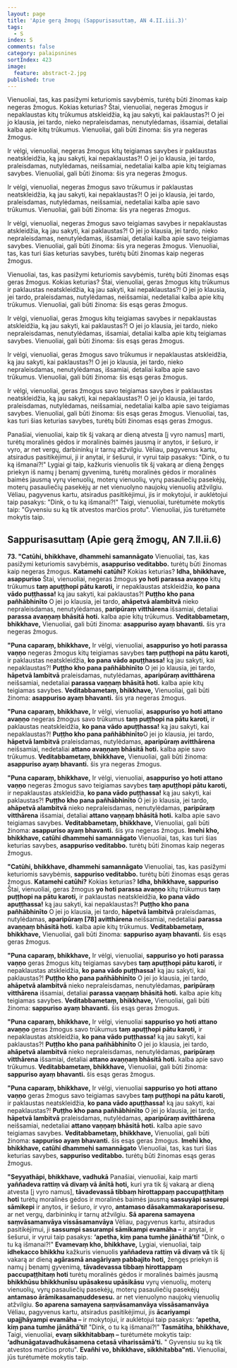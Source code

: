 ```yaml
---
layout: page
title: 'Apie gerą žmogų (Sappurisasuttaṃ, AN 4.II.iii.3)'
tags:
  - S
index: S
comments: false
category: palaipsnines
sortIndex: 423
image:
  feature: abstract-2.jpg
published: true
---
```

Vienuoliai, tas, kas pasižymi keturiomis savybėmis, turėtų būti žinomas kaip negeras žmogus. Kokias keturias? Štai, vienuoliai, negeras žmogus ir nepaklaustas kitų trūkumus atskleidžia, ką jau sakyti, kai paklaustas?! O jei jo klausia, jei tardo, nieko nepraleisdamas, nenutylėdamas, išsamiai, detaliai kalba apie kitų trūkumus. Vienuoliai, gali būti žinoma: šis yra negeras žmogus.

Ir vėlgi, vienuoliai, negeras žmogus kitų teigiamas savybes ir paklaustas neatskleidžia, ką jau sakyti, kai nepaklaustas?! O jei jo klausia, jei tardo, praleisdamas, nutylėdamas, neišsamiai, nedetaliai kalba apie kitų teigiamas savybes. Vienuoliai, gali būti žinoma: šis yra negeras žmogus.

Ir vėlgi, vienuoliai, negeras žmogus savo trūkumus ir paklaustas neatskleidžia, ką jau sakyti, kai nepaklaustas?! O jei jo klausia, jei tardo, praleisdamas, nutylėdamas, neišsamiai, nedetaliai kalba apie savo trūkumus. Vienuoliai, gali būti žinoma: šis yra negeras žmogus.  

Ir vėlgi, vienuoliai, negeras žmogus savo teigiamas savybes ir nepaklaustas atskleidžia, ką jau sakyti, kai paklaustas?! O jei jo klausia, jei tardo, nieko nepraleisdamas, nenutylėdamas, išsamiai, detaliai kalba apie savo teigiamas savybes. Vienuoliai, gali būti žinoma: šis yra negeras žmogus. Vienuoliai, tas, kas turi šias keturias savybes, turėtų būti žinomas kaip negeras žmogus.

Vienuoliai, tas, kas pasižymi keturiomis savybėmis, turėtų būti žinomas esąs geras žmogus. Kokias keturias? Štai, vienuoliai, geras žmogus kitų trūkumus ir paklaustas neatskleidžia, ką jau sakyti, kai nepaklaustas?! O jei jo klausia, jei tardo, praleisdamas, nutylėdamas, neišsamiai, nedetaliai kalba apie kitų trūkumus. Vienuoliai, gali būti žinoma: šis esąs geras žmogus.

Ir vėlgi, vienuoliai, geras žmogus kitų teigiamas savybes ir nepaklaustas atskleidžia, ką jau sakyti, kai paklaustas?! O jei jo klausia, jei tardo, nieko nepraleisdamas, nenutylėdamas, išsamiai, detaliai kalba apie kitų teigiamas savybes. Vienuoliai, gali būti žinoma: šis esąs geras žmogus.

Ir vėlgi, vienuoliai, geras žmogus savo trūkumus ir nepaklaustas atskleidžia, ką jau sakyti, kai paklaustas?! O jei jo klausia, jei tardo, nieko nepraleisdamas, nenutylėdamas, išsamiai, detaliai kalba apie savo trūkumus. Vienuoliai, gali būti žinoma: šis esąs geras žmogus.

Ir vėlgi, vienuoliai, geras žmogus savo teigiamas savybes ir paklaustas neatskleidžia, ką jau sakyti, kai nepaklaustas?! O jei jo klausia, jei tardo, praleisdamas, nutylėdamas, neišsamiai, nedetaliai kalba apie savo teigiamas savybes. Vienuoliai, gali būti žinoma: šis esąs geras žmogus. Vienuoliai, tas, kas turi šias keturias savybes, turėtų būti žinomas esąs geras žmogus.

Panašiai, vienuoliai, kaip tik šį vakarą ar dieną atvesta [į vyro namus] marti, turėtų moralinės gėdos ir moralinės baimės jausmą ir anytos, ir šešuro, ir vyro, ar net vergų, darbininkų ir tarnų atžvilgiu. Vėliau, pagyvenus kartu, atsiradus pasitikėjimui, ji ir anytai, ir šešurui, ir vyrui taip pasakys: "Dink, o tu ką išmanai?!" Lygiai gi taip, kažkuris vienuolis tik šį vakarą ar dieną žengęs priekyn iš namų į benamį gyvenimą, turėtų moralinės gėdos ir moralinės baimės jausmą vyrų vienuolių, moterų vienuolių, vyrų pasauliečių pasekėjų, moterų pasauliečių pasekėjų ar net vienuolyno naujokų vienuolių atžvilgiu. Vėliau, pagyvenus kartu, atsiradus pasitikėjimui, jis ir mokytojui, ir auklėtojui taip pasakys: "Dink, o tu ką išmanai?!" Taigi, vienuoliai, turėtumėte mokytis taip: "Gyvensiu su ką tik atvestos marčios protu". Vienuoliai, jūs turėtumėte mokytis taip.

## Sappurisasuttaṃ (Apie gerą žmogų, AN 7.II.ii.6)

**73. "Catūhi, bhikkhave, dhammehi samannāgato** Vienuoliai, tas, kas pasižymi keturiomis savybėmis, **asappuriso veditabbo.** turėtų būti žinomas kaip negeras žmogus. **Katamehi catūhi?** Kokias keturias? **Idha, bhikkhave, asappuriso** Štai, vienuoliai, negeras žmogus **yo hoti parassa avaṇṇo** kitų trūkumus **taṃ apuṭṭhopi pātu karoti,** ir nepaklaustas atskleidžia, **ko pana vādo puṭṭhassa!** ką jau sakyti, kai paklaustas?! **Puṭṭho kho pana pañhābhinīto** O jei jo klausia, jei tardo, **ahāpetvā alambitvā** nieko nepraleisdamas, nenutylėdamas, **paripūraṃ vitthārena** išsamiai, detaliai **parassa avaṇṇaṃ bhāsitā hoti.** kalba apie kitų trūkumus. **Veditabbametaṃ, bhikkhave,** Vienuoliai, gali būti žinoma: **asappuriso ayaṃ bhavanti.** šis yra negeras žmogus.

**"Puna caparaṃ, bhikkhave,** Ir vėlgi, vienuoliai, **asappuriso yo hoti parassa vaṇṇo** negeras žmogus kitų teigiamas savybes **taṃ puṭṭhopi na pātu karoti,** ir paklaustas neatskleidžia, **ko pana vādo apuṭṭhassa!** ką jau sakyti, kai nepaklaustas?! **Puṭṭho kho pana pañhābhinīto** O jei jo klausia, jei tardo, **hāpetvā lambitvā** praleisdamas, nutylėdamas, **aparipūraṃ avitthārena** neišsamiai, nedetaliai **parassa vaṇṇaṃ bhāsitā hoti.** kalba apie kitų teigiamas savybes. **Veditabbametaṃ, bhikkhave,** Vienuoliai, gali būti žinoma: **asappuriso ayaṃ bhavanti.** šis yra negeras žmogus.

**"Puna caparaṃ, bhikkhave,** Ir vėlgi, vienuoliai, **asappuriso yo hoti attano avaṇṇo** negeras žmogus savo trūkumus **taṃ puṭṭhopi na pātu karoti,** ir paklaustas neatskleidžia, **ko pana vādo apuṭṭhassa!** ką jau sakyti, kai nepaklaustas?! **Puṭṭho kho pana pañhābhinīto**O jei jo klausia, jei tardo, **hāpetvā lambitvā** praleisdamas, nutylėdamas, **aparipūraṃ avitthārena** neišsamiai, nedetaliai **attano avaṇṇaṃ bhāsitā hoti.** kalba apie savo trūkumus. **Veditabbametaṃ, bhikkhave,** Vienuoliai, gali būti žinoma: **asappuriso ayaṃ bhavanti.** šis yra negeras žmogus.

**"Puna caparaṃ, bhikkhave,** Ir vėlgi, vienuoliai,  **asappuriso yo hoti attano vaṇṇo** negeras žmogus savo teigiamas savybes **taṃ apuṭṭhopi pātu karoti,** ir nepaklaustas atskleidžia, **ko pana vādo puṭṭhassa!** ką jau sakyti, kai paklaustas?! **Puṭṭho kho pana pañhābhinīto** O jei jo klausia, jei tardo, **ahāpetvā alambitvā** nieko nepraleisdamas, nenutylėdamas, **paripūraṃ vitthārena** išsamiai, detaliai **attano vaṇṇaṃ bhāsitā hoti.** kalba apie savo teigiamas savybes. **Veditabbametaṃ, bhikkhave,** Vienuoliai, gali būti žinoma: **asappuriso ayaṃ bhavanti.** šis yra negeras žmogus. **Imehi kho, bhikkhave, catūhi dhammehi samannāgato** Vienuoliai, tas, kas turi šias keturias savybes, **asappuriso veditabbo.** turėtų būti žinomas kaip negeras žmogus.

**"Catūhi, bhikkhave, dhammehi samannāgato** Vienuoliai, tas, kas pasižymi keturiomis savybėmis, **sappuriso veditabbo.** turėtų būti žinomas esąs geras žmogus. **Katamehi catūhi?** Kokias keturias? **Idha, bhikkhave, sappuriso** Štai, vienuoliai, geras žmogus **yo hoti parassa avaṇṇo** kitų trūkumus **taṃ puṭṭhopi na pātu karoti,** ir paklaustas neatskleidžia, **ko pana vādo apuṭṭhassa!** ką jau sakyti, kai nepaklaustas?! **Puṭṭho kho pana pañhābhinīto** O jei jo klausia, jei tardo, **hāpetvā lambitvā** praleisdamas, nutylėdamas, **aparipūraṃ [78] avitthārena** neišsamiai, nedetaliai **parassa avaṇṇaṃ bhāsitā hoti.** kalba apie kitų trūkumus. **Veditabbametaṃ, bhikkhave,** Vienuoliai, gali būti žinoma: **sappuriso ayaṃ bhavanti.** šis esąs geras žmogus.

**"Puna caparaṃ, bhikkhave,** Ir vėlgi, vienuoliai, **sappuriso yo hoti parassa vaṇṇo** geras žmogus kitų teigiamas savybes **taṃ apuṭṭhopi pātu karoti,** ir nepaklaustas atskleidžia, **ko pana vādo puṭṭhassa!** ką jau sakyti, kai paklaustas?! **Puṭṭho kho pana pañhābhinīto** O jei jo klausia, jei tardo, **ahāpetvā alambitvā** nieko nepraleisdamas, nenutylėdamas, **paripūraṃ vitthārena** išsamiai, detaliai **parassa vaṇṇaṃ bhāsitā hoti.** kalba apie kitų teigiamas savybes. **Veditabbametaṃ, bhikkhave,** Vienuoliai, gali būti žinoma: **sappuriso ayaṃ bhavanti.** šis esąs geras žmogus.

**"Puna caparaṃ, bhikkhave,** Ir vėlgi, vienuoliai **sappuriso yo hoti attano avaṇṇo** geras žmogus savo trūkumus **taṃ apuṭṭhopi pātu karoti,** ir nepaklaustas atskleidžia, **ko pana vādo puṭṭhassa!** ką jau sakyti, kai paklaustas?! **Puṭṭho kho pana pañhābhinīto** O jei jo klausia, jei tardo, **ahāpetvā alambitvā** nieko nepraleisdamas, nenutylėdamas, **paripūraṃ vitthārena** išsamiai, detaliai **attano avaṇṇaṃ bhāsitā hoti.** kalba apie savo trūkumus. **Veditabbametaṃ, bhikkhave,** Vienuoliai, gali būti žinoma: **sappuriso ayaṃ bhavanti.** šis esąs geras žmogus.

**"Puna caparaṃ, bhikkhave,** Ir vėlgi, vienuoliai **sappuriso yo hoti attano vaṇṇo** geras žmogus savo teigiamas savybes **taṃ puṭṭhopi na pātu karoti,** ir paklaustas neatskleidžia, **ko pana vādo apuṭṭhassa!** ką jau sakyti, kai nepaklaustas?! **Puṭṭho kho pana pañhābhinīto** O jei jo klausia, jei tardo, **hāpetvā lambitvā** praleisdamas, nutylėdamas, **aparipūraṃ avitthārena** neišsamiai, nedetaliai **attano vaṇṇaṃ bhāsitā hoti.** kalba apie savo teigiamas savybes. **Veditabbametaṃ, bhikkhave,** Vienuoliai, gali būti žinoma: **sappuriso ayaṃ bhavanti.** šis esąs geras žmogus. **Imehi kho, bhikkhave, catūhi dhammehi samannāgato** Vienuoliai, tas, kas turi šias keturias savybes, **sappuriso veditabbo.** turėtų būti žinomas esąs geras žmogus.

**"Seyyathāpi, bhikkhave, vadhukā** Panašiai, vienuoliai, kaip marti **yaññadeva rattiṃ vā divaṃ vā ānītā hoti,** kuri yra tik šį vakarą ar dieną atvesta [į vyro namus], **tāvadevassā tibbaṃ hirottappaṃ paccupaṭṭhitaṃ hoti** turėtų moralinės gėdos ir moralinės baimės jausmą **sassuyāpi sasurepi sāmikepi** ir anytos, ir šešuro, ir vyro, **antamaso dāsakammakaraporisesu.** ar net vergų, darbininkų ir tarnų atžvilgiu. **Sā aparena samayena saṃvāsamanvāya vissāsamanvāya** Vėliau, pagyvenus kartu, atsiradus pasitikėjimui, ji **sassumpi sasurampi sāmikampi evamāha –** ir anytai, ir šešurui, ir vyrui taip pasakys: **‘apetha, kiṃ pana tumhe jānāthā’ti!** "Dink, o tu ką išmanai?!" **Evamevaṃ kho, bhikkhave,** Lygiai, vienuoliai, taip **idhekacco bhikkhu** kažkuris vienuolis **yaññadeva rattiṃ vā divaṃ vā** tik šį vakarą ar dieną **agārasmā anagāriyaṃ pabbajito hoti,** žengęs priekyn iš namų į benamį gyvenimą, **tāvadevassa tibbaṃ hirottappaṃ paccupaṭṭhitaṃ hoti** turėtų moralinės gėdos ir moralinės baimės jausmą **bhikkhūsu bhikkhunīsu upāsakesu upāsikāsu** vyrų vienuolių, moterų vienuolių, vyrų pasauliečių pasekėjų, moterų pasauliečių pasekėjų **antamaso ārāmikasamaṇuddesesu.** ar net vienuolyno naujokų vienuolių atžvilgiu. **So aparena samayena saṃvāsamanvāya vissāsamanvāya** Vėliau, pagyvenus kartu, atsiradus pasitikėjimui, jis **ācariyampi upajjhāyampi evamāha –** ir mokytojui, ir auklėtojui taip pasakys: **‘apetha, kiṃ pana tumhe jānāthā’ti!** "Dink, o tu ką išmanai?!" **Tasmātiha, bhikkhave,** Taigi, vienuoliai,  **evaṃ sikkhitabbaṃ –** turėtumėte mokytis taip: **‘adhunāgatavadhukāsamena cetasā viharissāmā’ti.** " Gyvensiu su ką tik atvestos marčios protu". **Evañhi vo, bhikkhave, sikkhitabba"nti.** Vienuoliai, jūs turėtumėte mokytis taip.

